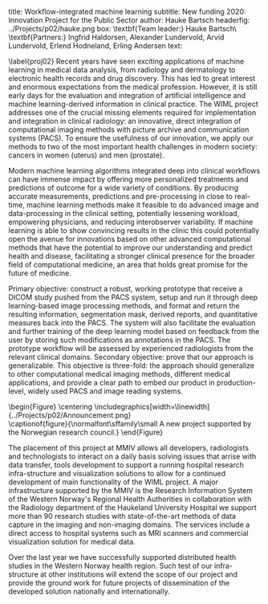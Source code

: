 title: Workflow-integrated machine learning
subtitle: New funding 2020: Innovation Project for the Public Sector
author: Hauke Bartsch
headerfig: ../Projects/p02/hauke.png
box: \textbf{Team leader:} Hauke Bartsch\\ \textbf{Partners:} Ingfrid Haldorsen, Alexander Lundervold, Arvid Lundervold, Erlend Hodneland, Erling Andersen
text:

\label{proj02}
Recent years have seen exciting applications of machine learning in medical data analysis, from radiology and dermatology to electronic health records and drug discovery. This has led to great interest and enormous expectations from the medical profession. However, it is still early days for the evaluation and integration of artificial intelligence and machine learning-derived information in clinical practice. The WIML project addresses one of the crucial missing elements required for implementation and integration in clinical radiology: an innovative, direct integration of computational imaging methods with picture archive and communication systems (PACS). To ensure the usefulness of our innovation, we apply our methods to two of the most important health challenges in modern society: cancers in women (uterus) and men (prostate).

Modern machine learning algorithms integrated deep into clinical workflows can have immense impact by offering more personalized treatments and predictions of outcome for a wide variety of conditions. By producing accurate measurements, predictions and pre-processing in close to real-time, machine learning methods make it feasible to do advanced image and data-processing in the clinical setting, potentially lessening workload, empowering physicians, and reducing interobserver variability. If machine learning is able to show convincing results in the clinic this could potentially open the avenue for innovations based on other advanced computational methods that have the potential to improve our understanding and predict health and disease, facilitating a stronger clinical presence for the broader field of computational medicine, an area that holds great promise for the future of medicine.

Primary objective: construct a robust, working prototype that receive a DICOM study pushed from the PACS system, setup and run it through deep learning-based image processing methods, and format and return the resulting information, segmentation mask, derived reports, and quantitative measures back into the PACS. The system will also facilitate the evaluation and further training of the deep learning model based on feedback from
the user by storing such modifications as annotations in the PACS. The prototype workflow will be assessed by experienced radiologists from the relevant clinical domains.
Secondary objective: prove that our approach is generalizable. This objective is three-fold: the approach should generalize to other computational medical imaging methods, different medical applications, and provide a clear path to embed our product in production-level, widely used PACS and image reading systems.

\begin{Figure}
    \centering
    \includegraphics[width=\linewidth]{../Projects/p02/Announcement.png}  
    \captionof{figure}{\normalfont\sffamily\small A new project supported by the Norwegian research council.}
\end{Figure}

The placement of this project at MMIV allows all developers, radiologists and technologists to interact on a daily basis solving issues that arrise with data transfer, tools development to support a running hospital research infra-structure and visualization solutions to allow for a continued development of main functionality of the WIML project. A major infrastructure supported by the MMIV is the Research Information System of the Western Norway's Regional Health Authorities in collaboration with the Radiology department of the Haukeland University Hospital we support more than 90 research studies with state-of-the-art methods of data capture in the imaging and non-imaging domains. The services include a direct access to hospital systems such as MRI scanners and commercial visualization solution for medical data.

Over the last year we have successfully supported distributed health studies in the Western Norway health region. Such test of our infra-structure at other institutions will extend the scope of our project and provide the ground work for future projects of dissemination of the developed solution nationally and internationally.


